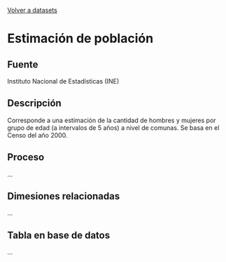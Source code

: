 [Volver a datasets](../datasets.md)

# Estimación de población

## Fuente

Instituto Nacional de Estadísticas (INE)

## Descripción

Corresponde a una estimación de la cantidad de hombres y mujeres por grupo de edad (a intervalos de 5 años) a nivel de comunas. Se basa en el Censo del año 2000.

## Proceso
...

## Dimesiones relacionadas
...

## Tabla en base de datos
...


